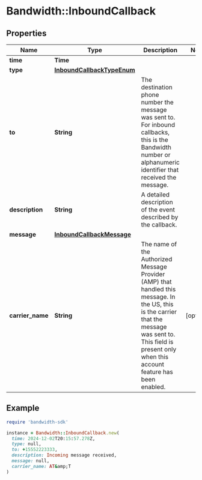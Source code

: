 # Bandwidth::InboundCallback

## Properties

| Name | Type | Description | Notes |
| ---- | ---- | ----------- | ----- |
| **time** | **Time** |  |  |
| **type** | [**InboundCallbackTypeEnum**](InboundCallbackTypeEnum.md) |  |  |
| **to** | **String** | The destination phone number the message was sent to.  For inbound callbacks, this is the Bandwidth number or alphanumeric identifier that received the message.  |  |
| **description** | **String** | A detailed description of the event described by the callback. |  |
| **message** | [**InboundCallbackMessage**](InboundCallbackMessage.md) |  |  |
| **carrier_name** | **String** | The name of the Authorized Message Provider (AMP) that handled this message.  In the US, this is the carrier that the message was sent to. This field is present only when this account feature has been enabled. | [optional] |

## Example

```ruby
require 'bandwidth-sdk'

instance = Bandwidth::InboundCallback.new(
  time: 2024-12-02T20:15:57.278Z,
  type: null,
  to: +15552223333,
  description: Incoming message received,
  message: null,
  carrier_name: AT&amp;T
)
```

